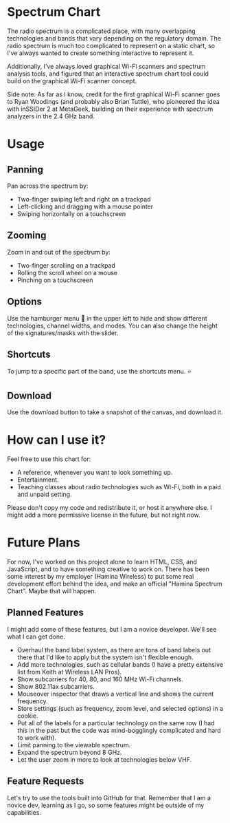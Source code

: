 # Spectrum Chart

The radio spectrum is a complicated place, with many overlapping technologies and bands that vary depending on the regulatory domain. The radio spectrum is much too complicated to represent on a static chart, so I've always wanted to create something interactive to represent it.

Additionally, I've always loved graphical Wi-Fi scanners and spectrum analysis tools, and figured that an interactive spectrum chart tool could build on the graphical Wi-Fi scanner concept.

Side note: As far as I know, credit for the first graphical Wi-Fi scanner goes to Ryan Woodings (and probably also Brian Tuttle), who pioneered the idea with inSSIDer 2 at MetaGeek, building on their experience with spectrum analyzers in the 2.4 GHz band.

# Usage

## Panning

Pan across the spectrum by:
* Two-finger swiping left and right on a trackpad
* Left-clicking and dragging with a mouse pointer
* Swiping horizontally on a touchscreen

## Zooming

Zoom in and out of the spectrum by:
* Two-finger scrolling on a trackpad
* Rolling the scroll wheel on a mouse
* Pinching on a touchscreen

## Options

Use the hamburger menu 🍔 in the upper left to hide and show different technologies, channel widths, and modes. You can also change the height of the signatures/masks with the slider.

## Shortcuts

To jump to a specific part of the band, use the shortcuts menu. ⭐


## Download

Use the download button to take a snapshot of the canvas, and download it.

# How can I use it?

Feel free to use this chart for:

* A reference, whenever you want to look something up.
* Entertainment.
* Teaching classes about radio technologies such as Wi-Fi, both in a paid and unpaid setting.

Please don't copy my code and redistribute it, or host it anywhere else. I might add a more permissive license in the future, but not right now.

# Future Plans

For now, I've worked on this project alone to learn HTML, CSS, and JavaScript, and to have something creative to work on. There has been some interest by my employer (Hamina Wireless) to put some real development effort behind the idea, and make an official "Hamina Spectrum Chart". Maybe that will happen.

## Planned Features

I might add some of these features, but I am a novice developer. We'll see what I can get done.

* Overhaul the band label system, as there are tons of band labels out there that I'd like to apply but the system isn't flexible enough.
* Add more technologies, such as cellular bands (I have a pretty extensive list from Keith at Wireless LAN Pros).
* Show subcarriers for 40, 80, and 160 MHz Wi-Fi channels.
* Show 802.11ax subcarriers.
* Mouseover inspector that draws a vertical line and shows the current frequency.
* Store settings (such as frequency, zoom level, and selected options) in a cookie.
* Put all of the labels for a particular technology on the same row (I had this in the past but the code was mind-bogglingly complicated and hard to work with).
* Limit panning to the viewable spectrum.
* Expand the spectrum beyond 8 GHz.
* Let the user zoom in more to look at technologies below VHF.

## Feature Requests

Let's try to use the tools built into GitHub for that. Remember that I am a novice dev, learning as I go, so some features might be outside of my capabilities.
